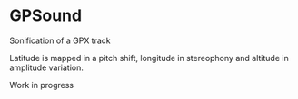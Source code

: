 # GPSound

Sonification of a GPX track

Latitude is mapped in a pitch shift, longitude in stereophony and altitude in amplitude variation.

Work in progress
